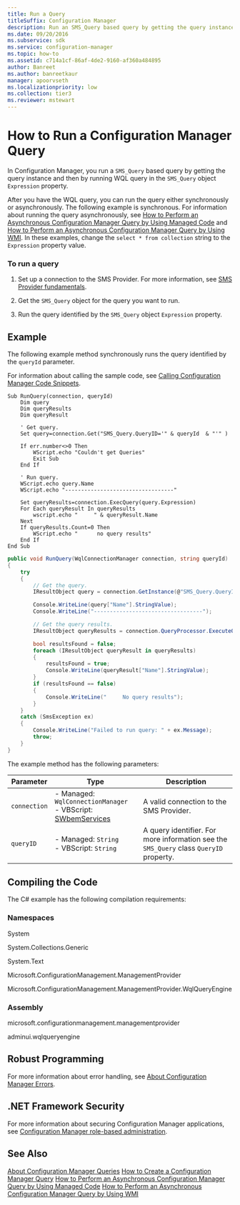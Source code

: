 ```yaml
---
title: Run a Query
titleSuffix: Configuration Manager
description: Run an SMS_Query based query by getting the query instance and then by running WQL query in the SMS_Query object Expression property.
ms.date: 09/20/2016
ms.subservice: sdk
ms.service: configuration-manager
ms.topic: how-to
ms.assetid: c714a1cf-86af-4de2-9160-af360a484895
author: Banreet
ms.author: banreetkaur
manager: apoorvseth
ms.localizationpriority: low
ms.collection: tier3
ms.reviewer: mstewart
---
```

# How to Run a Configuration Manager Query
In Configuration Manager, you run a `SMS_Query` based query by getting the query instance and then by running WQL query in the `SMS_Query` object `Expression` property.

 After you have the WQL query, you can run the query either synchronously or asynchronously. The following example is synchronous. For information about running the query asynchronously, see [How to Perform an Asynchronous Configuration Manager Query by Using Managed Code](../../../develop/core/understand/how-to-perform-an-asynchronous-query-by-using-managed-code.md) and [How to Perform an Asynchronous Configuration Manager Query by Using WMI](../../../develop/core/understand/how-to-perform-an-asynchronous-configuration-manager-query-by-using-wmi.md). In these examples, change the `select * from collection` string to the `Expression` property value.

### To run a query

1.  Set up a connection to the SMS Provider. For more information, see [SMS Provider fundamentals](sms-provider-fundamentals.md).

2.  Get the `SMS_Query` object for the query you want to run.

3.  Run the query identified by the `SMS_Query` object `Expression` property.

## Example
 The following example method synchronously runs the query identified by the `queryId` parameter.

 For information about calling the sample code, see [Calling Configuration Manager Code Snippets](../../../develop/core/understand/calling-code-snippets.md).

```vbs
Sub RunQuery(connection, queryId)
    Dim query
    Dim queryResults
    Dim queryResult

    ' Get query.
    Set query=connection.Get("SMS_Query.QueryID='" & queryId  & "'" )

    If err.number<>0 Then
        WScript.echo "Couldn't get Queries"
        Exit Sub
    End If

    ' Run query.
    WScript.echo query.Name
    WScript.echo "----------------------------------"

    Set queryResults=connection.ExecQuery(query.Expression)
    For Each queryResult In queryResults
        wscript.echo "     " & queryResult.Name
    Next
    If queryResults.Count=0 Then
        WScript.echo "      no query results"
    End If
End Sub
```

```c#
public void RunQuery(WqlConnectionManager connection, string queryId)
{
    try
    {
        // Get the query.
        IResultObject query = connection.GetInstance(@"SMS_Query.QueryID='" + queryId + "'");

        Console.WriteLine(query["Name"].StringValue);
        Console.WriteLine("----------------------------------");

        // Get the query results.
        IResultObject queryResults = connection.QueryProcessor.ExecuteQuery(query["Expression"].StringValue);

        bool resultsFound = false;
        foreach (IResultObject queryResult in queryResults)
        {
            resultsFound = true;
            Console.WriteLine(queryResult["Name"].StringValue);
        }
        if (resultsFound == false)
        {
            Console.WriteLine("     No query results");
        }
    }
    catch (SmsException ex)
    {
        Console.WriteLine("Failed to run query: " + ex.Message);
        throw;
    }
}
```

 The example method has the following parameters:

| Parameter | Type | Description |
| --------- | ---- | ----------- |
|`connection`|-   Managed: `WqlConnectionManager`<br />-   VBScript: [SWbemServices](/windows/win32/wmisdk/swbemservices)|A valid connection to the SMS Provider.|
|`queryID`|-   Managed: `String`<br />-   VBScript: `String`|A query identifier. For more information see the `SMS_Query` class `QueryID` property.|

## Compiling the Code
 The C# example has the following compilation requirements:

### Namespaces
 System

 System.Collections.Generic

 System.Text

 Microsoft.ConfigurationManagement.ManagementProvider

 Microsoft.ConfigurationManagement.ManagementProvider.WqlQueryEngine

### Assembly
 microsoft.configurationmanagement.managementprovider

 adminui.wqlqueryengine

## Robust Programming
 For more information about error handling, see [About Configuration Manager Errors](../../../develop/core/understand/about-configuration-manager-errors.md).

## .NET Framework Security
 For more information about securing Configuration Manager applications, see [Configuration Manager role-based administration](../../../develop/core/servers/configure/role-based-administration.md).

## See Also
 [About Configuration Manager Queries](../../../develop/core/understand/about-configuration-manager-queries.md)
 [How to Create a Configuration Manager Query](../../../develop/core/understand/how-to-create-a-configuration-manager-query.md)
 [How to Perform an Asynchronous Configuration Manager Query by Using Managed Code](../../../develop/core/understand/how-to-perform-an-asynchronous-query-by-using-managed-code.md)
 [How to Perform an Asynchronous Configuration Manager Query by Using WMI](../../../develop/core/understand/how-to-perform-an-asynchronous-configuration-manager-query-by-using-wmi.md)
